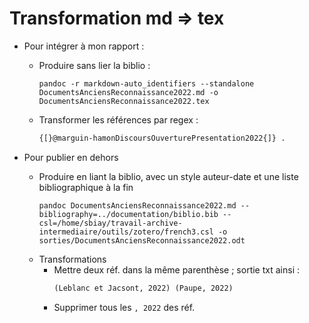 Transformation md => tex
========================

- Pour intégrer à mon rapport :
    - Produire sans lier la biblio :
        ```shell
        pandoc -r markdown-auto_identifiers --standalone DocumentsAnciensReconnaissance2022.md -o DocumentsAnciensReconnaissance2022.tex
        ```
    
    - Transformer les références par regex :
        ```txt
        {[}@marguin-hamonDiscoursOuverturePresentation2022{]} .
        ```

- Pour publier en dehors
    - Produire en liant la biblio, avec un style auteur-date et une liste bibliographique à la fin
        ```shell
        pandoc DocumentsAnciensReconnaissance2022.md --bibliography=../documentation/biblio.bib --csl=/home/sbiay/travail-archive-intermediaire/outils/zotero/french3.csl -o sorties/DocumentsAnciensReconnaissance2022.odt
        ```
    - Transformations
        - Mettre deux réf. dans la même parenthèse ; sortie txt ainsi :
            ```txt
            (Leblanc et Jacsont, 2022) (Paupe, 2022)
            ```
        - Supprimer tous les `, 2022` des réf.